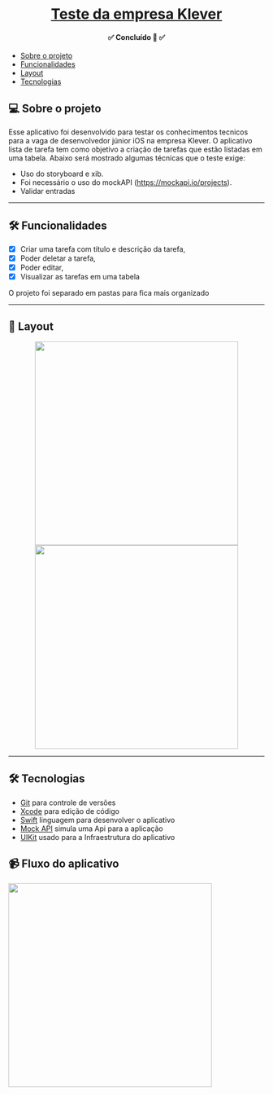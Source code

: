 <h1 align="center">
     <a href="#" alt="">Teste da empresa Klever</a>
</h1>

<h4 align="center">
	 ✅  Concluído 🚀 ✅
</h4>

<!--ts-->
   * [Sobre o projeto](#-sobre-o-projeto)
   * [Funcionalidades](#-funcionalidades)
   * [Layout](#-layout)
   * [Tecnologias](#-tecnologias)

<!--te-->

## 💻 Sobre o projeto

  Esse aplicativo foi desenvolvido para testar os conhecimentos tecnicos para a vaga de desenvolvedor júnior iOS na empresa Klever.
O aplicativo lista de tarefa tem como objetivo a criação de tarefas que estão listadas em uma tabela.
Abaixo será mostrado algumas técnicas que o teste exige:
 
- Uso do storyboard e xib.
- Foi necessário o uso do mockAPI (https://mockapi.io/projects).
- Validar entradas

---

## 🛠 Funcionalidades 
  
  - [x] Criar uma tarefa com título e descrição da tarefa,
  - [x] Poder deletar a tarefa,
  - [x] Poder editar, 
  - [x] Visualizar as tarefas em uma tabela
 
 O projeto foi separado em pastas para fica mais organizado
 
---
  
## 🎨 Layout

<p align="center">
  
 <img src="https://user-images.githubusercontent.com/8284318/164238244-535d1c4a-ebc6-4d77-98d7-cdc3e33d15d6.png" width="400px">
 <img src="https://user-images.githubusercontent.com/8284318/164031618-0704b0b5-c71b-482d-baf4-701084ee6cbf.png" width="400px">	
   
</p>

---

## 🛠 Tecnologias

* [Git](https://git-scm.com) para controle de versões
* [Xcode](https://developer.apple.com/xcode/) para edição de código
* [Swift](https://www.apple.com/br/swift/) linguagem para desenvolver o aplicativo
* [Mock API](https://mockapi.io) simula uma Api para a aplicação
* [UIKit](https://developer.apple.com/documentation/uikit) usado para a Infraestrutura do aplicativo


## 📹 Fluxo do aplicativo

<img src="https://user-images.githubusercontent.com/8284318/167256039-655d6f63-0361-439a-b8d1-5a274e888c9b.mp4" width="400px">




  
  
